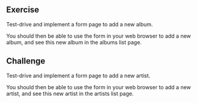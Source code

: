 ## Exercise

Test-drive and implement a form page to add a new album.

You should then be able to use the form in your web browser to add a new album, and see this new album in the albums list page.


## Challenge

Test-drive and implement a form page to add a new artist.

You should then be able to use the form in your web browser to add a new artist, and see this new artist in the artists list page.

